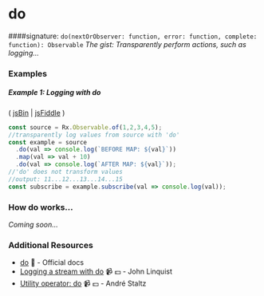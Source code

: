 # do
####signature: `do(nextOrObserver: function, error: function, complete: function): Observable`
*The gist: Transparently perform actions, such as logging...*


### Examples

##### Example 1: Logging with do

( [jsBin](http://jsbin.com/jimazuriva/1/edit?js,console) | [jsFiddle](https://jsfiddle.net/btroncone/qtyakorq/) )

```js
const source = Rx.Observable.of(1,2,3,4,5);
//transparently log values from source with 'do'
const example = source
  .do(val => console.log(`BEFORE MAP: ${val}`))
  .map(val => val + 10)
  .do(val => console.log(`AFTER MAP: ${val}`));
//'do' does not transform values
//output: 11...12...13...14...15
const subscribe = example.subscribe(val => console.log(val));
```

### How do works...
*Coming soon...*


### Additional Resources
* [do](https://github.com/ReactiveX/rxjs/blob/master/src/operator/do.ts) :newspaper: - Official docs
* [Logging a stream with do](https://egghead.io/lessons/rxjs-logging-a-stream-with-do?course=step-by-step-async-javascript-with-rxjs) :video_camera: :dollar: - John Linquist
* [Utility operator: do](https://egghead.io/lessons/rxjs-utility-operator-do?course=rxjs-beyond-the-basics-operators-in-depth) :video_camera: :dollar: - André Staltz